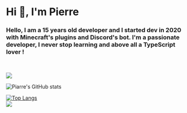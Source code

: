 <h1 align="left">Hi 👋, I'm Pierre</h1>
<h3 align="left">Hello, I am a 15 years old developer and I started dev in 2020 with Minecraft's plugins and Discord's bot. I'm a passionate developer, I never stop learning and above all a TypeScript lover !</h3>
<br/>

![](https://github-profile-summary-cards.vercel.app/api/cards/profile-details?username=Piarre&theme=vue)

![Piarre's GitHub stats](https://github-readme-stats.vercel.app/api?username=piarre&show_icons=true&hide=issues&theme=nord_bright)

[![Top Langs](https://github-readme-stats.vercel.app/api/top-langs/?username=piarre&theme=onedark&layout=compact)](https://github.com/anuraghazra/github-readme-stats)
<br /> 
![](https://komarev.com/ghpvc/?username=Piarre&color=orange)
